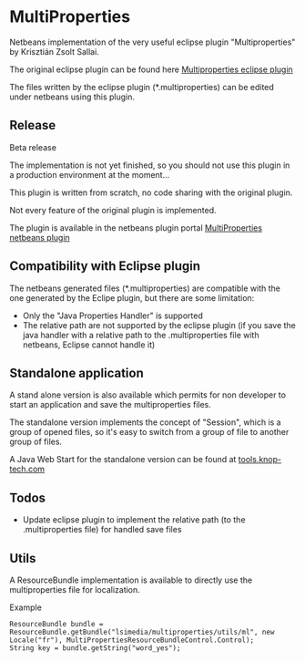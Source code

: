 # MultiProperties
Netbeans implementation of the very useful eclipse plugin "Multiproperties" by Krisztián Zsolt Sallai.

The original eclipse plugin can be found here [Multiproperties eclipse plugin](https://github.com/skazsi/multiproperties)

The files written by the eclipse plugin (*.multiproperties) can be edited under
netbeans using this plugin.

## Release
Beta release

The implementation is not yet finished, so you should not use this plugin in a
production environment at the moment...

This plugin is written from scratch, no code sharing with the original plugin.

Not every feature of the original plugin is implemented.

The plugin is available in the netbeans plugin portal [MultiProperties netbeans plugin](http://plugins.netbeans.org/plugin/63739/?show=true)


## Compatibility with Eclipse plugin
The netbeans generated files (*.multiproperties) are compatible with the one
generated by the Eclipe plugin, but there are some limitation:

- Only the "Java Properties Handler" is supported
- The relative path are not supported by the eclipse plugin (if you save the
  java handler with a relative path to the .multiproperties file with netbeans,
  Eclipse cannot handle it)

## Standalone application

A stand alone version is also available which permits for non developer to start
an application and save the multiproperties files.

The standalone version implements the concept of "Session", which is a group of opened
files, so it's easy to switch from a group of file to another group of files.

A Java Web Start for the standalone version can be found at
[tools.knop-tech.com](http://tools.knop-tech.com)

## Todos

- Update eclipse plugin to implement the relative path (to the .multiproperties file)
  for handled save files

## Utils

A ResourceBundle implementation is available to directly use the multiproperties
file for localization.

Example

    ResourceBundle bundle = ResourceBundle.getBundle("lsimedia/multiproperties/utils/ml", new Locale("fr"), MultiPropertiesResourceBundleControl.Control);  
    String key = bundle.getString("word_yes");  